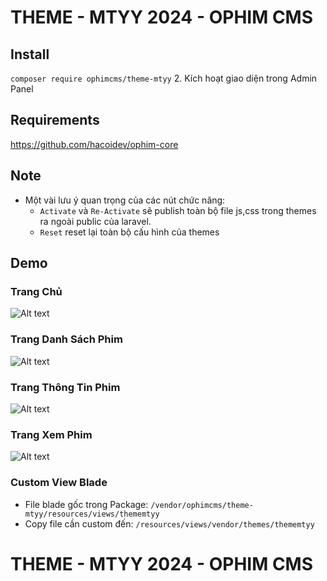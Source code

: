 # THEME - MTYY 2024 - OPHIM CMS

## Install
`composer require ophimcms/theme-mtyy`
2. Kích hoạt giao diện trong Admin Panel
## Requirements
https://github.com/hacoidev/ophim-core
## Note
- Một vài lưu ý quan trọng của các nút chức năng:
    + `Activate` và `Re-Activate` sẽ publish toàn bộ file js,css trong themes ra ngoài public của laravel.
    + `Reset` reset lại toàn bộ cấu hình của themes
## Demo
### Trang Chủ
![Alt text](https://i.ibb.co/PYmSyxn/image.png "Home Page")

### Trang Danh Sách Phim

![Alt text](https://i.ibb.co/6XwN0Ld/image.png "Catalog Page")

### Trang Thông Tin Phim

![Alt text](https://i.ibb.co/GVMTMpW/image.png "Info Page")

### Trang Xem Phim

![Alt text](https://i.ibb.co/Df86zZL/image.png "Episode Page")

### Custom View Blade
- File blade gốc trong Package: `/vendor/ophimcms/theme-mtyy/resources/views/thememtyy`
- Copy file cần custom đến: `/resources/views/vendor/themes/thememtyy`
# THEME - MTYY 2024 - OPHIM CMS
